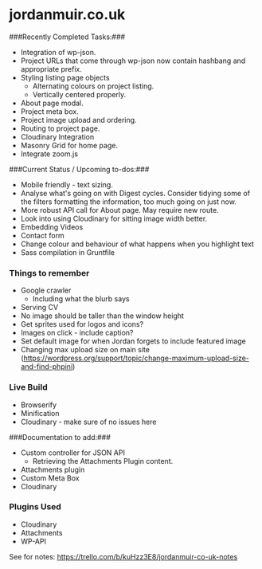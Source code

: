 # jordanmuir.co.uk #

###Recently Completed Tasks:###

* Integration of wp-json.
* Project URLs that come through wp-json now contain hashbang and appropriate prefix.
* Styling listing page objects
  * Alternating colours on project listing.
  * Vertically centered properly.
* About page modal.
* Project meta box.
* Project image upload and ordering.
* Routing to project page.
* Cloudinary Integration
* Masonry Grid for home page.
* Integrate zoom.js

###Current Status / Upcoming to-dos:###

* Mobile friendly - text sizing.
* Analyse what's going on with Digest cycles. Consider tidying some of the filters formatting the information, too much going on just now.
* More robust API call for About page. May require new route.
* Look into using Cloudinary for sitting image width better.
* Embedding Videos
* Contact form
* Change colour and behaviour of what happens when you highlight text
* Sass compilation in Gruntfile

### Things to remember ###
* Google crawler
    * Including what the blurb says
* Serving CV
* No image should be taller than the window height
* Get sprites used for logos and icons?
* Images on click - include caption?
* Set default image for when Jordan forgets to include featured image
* Changing max upload size on main site (https://wordpress.org/support/topic/change-maximum-upload-size-and-find-phpini)

### Live Build ###
* Browserify
* Minification
* Cloudinary - make sure of no issues here


###Documentation to add:###

* Custom controller for JSON API
    * Retrieving the Attachments Plugin content.
* Attachments plugin
* Custom Meta Box
* Cloudinary

### Plugins Used ###
* Cloudinary
* Attachments
* WP-API

See for notes: https://trello.com/b/kuHzz3E8/jordanmuir-co-uk-notes
